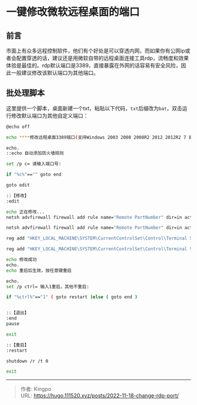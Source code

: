 # 一键修改微软远程桌面的端口


<!--more-->
## 前言

市面上有众多远程控制软件，他们有个好处是可以穿透内网，而如果你有公网ip或者会配置穿透的话，建议还是用微软自带的远程桌面连接工具rdp，流畅度和效果体验是最佳的。rdp默认端口是3389，直接暴露在外网的话容易有安全风险，因此一般建议修改该默认端口为其他端口。

## 批处理脚本
这里提供一个脚本，桌面新建一个txt，粘贴以下代码，`txt`后缀改为`bat`，双击运行修改默认端口为其他自定义端口：

```sh
@echo off 

echo ****修改远程桌面3389端口(支持Windows 2003 2008 2008R2 2012 2012R2 7 8 10 )****

echo.
::echo 自动添加防火墙规则

set /p c= 请输入端口号:

if "%c%"=="" goto end

goto edit

::【修改】
:edit 

echo 正在修改...
netsh advfirewall firewall add rule name="Remote PortNumber" dir=in action=allow protocol=TCP localport="%c%"

netsh advfirewall firewall add rule name="Remote PortNumber" dir=in action=allow protocol=TCP localport="%c%"

reg add "HKEY_LOCAL_MACHINE\SYSTEM\CurrentControlSet\Control\Terminal Server\Wds\rdpwd\Tds\tcp" /v "PortNumber" /t REG_DWORD /d "%c%" /f 

reg add "HKEY_LOCAL_MACHINE\SYSTEM\CurrentControlSet\Control\Terminal Server\WinStations\RDP-Tcp" /v "PortNumber" /t REG_DWORD /d "%c%" /f 

echo 修改成功
echo. 
echo 重启后生效，按任意键重启

echo. 
set /p ctrl= 输入1重启，其他不重启:

if "%ctrl%"=="1" ( goto restart )else ( goto end )


::【退出】
:end
pause

exit

::【重启】
:restart

shutdown /r /t 0

exit


```

---

> 作者: Kingpo  
> URL: https://hugo.111520.xyz/posts/2022-11-18-change-rdp-port/  

